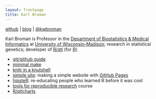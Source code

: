 ```yaml
---
layout: frontpage
title: Karl Broman
---
```


[github](http://github.com/kbroman) |
[blog](http://kbroman.wordpress.com) |
[@kwbroman](https://twitter.com/kwbroman)

Karl Broman is Professor in the
[Department of Biostatistics & Medical Informatics](http://www.biostat.wisc.edu)
at [University of Wisconsin&ndash;Madison](http://www.wisc.edu);
research in statistical genetics; developer of
[R/qtl](http://www.rqtl.org) (for [R](http://www.r-project.org)).

- [git/github guide](http://kbroman.github.io/github_tutorial)
- [minimal make](http://kbroman.github.io/minimal_make)
- [knitr in a knutshell](http://kbroman.github.io/knitr_knutshell)
- [simple site](http://kbroman.github.io/simple_site): making a simple
  website with [GitHub Pages](http://pages.github.com)
- [hipsteR](http://kbroman.github.io/hipsteR/): re-educating people who learned R before it was cool
- [tools for reproducible research](http://kbroman.github.io/Tools4RR) course
- [R/qtlcharts](http://kbroman.github.io/qtlcharts)
